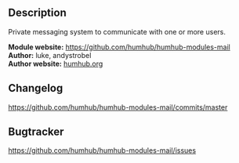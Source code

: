 ## Description

Private messaging system to communicate with one or more users.

__Module website:__ <https://github.com/humhub/humhub-modules-mail>   
__Author:__ luke, andystrobel  
__Author website:__ [humhub.org](http://humhub.org)

## Changelog

<https://github.com/humhub/humhub-modules-mail/commits/master>

## Bugtracker

<https://github.com/humhub/humhub-modules-mail/issues>
